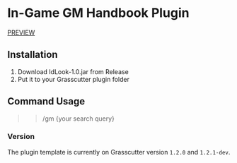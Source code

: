 # In-Game GM Handbook Plugin
[PREVIEW](https://s3.oxy.my.id/public/files/idlook.gif)

## Installation
1. Download IdLook-1.0.jar from Release
2. Put it to your Grasscutter plugin folder

## Command Usage
>> /gm {your search query}

### Version
The plugin template is currently on Grasscutter version `1.2.0` and `1.2.1-dev`.

